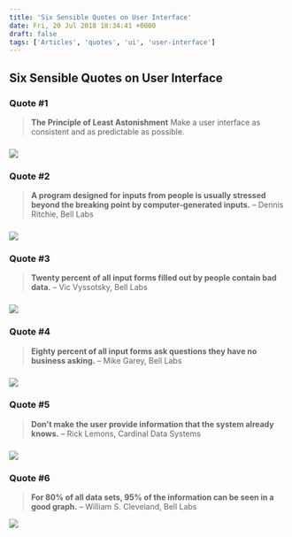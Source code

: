 ```yaml
---
title: 'Six Sensible Quotes on User Interface'
date: Fri, 20 Jul 2018 18:34:41 +0000
draft: false
tags: ['Articles', 'quotes', 'ui', 'user-interface']
---
```


Six Sensible Quotes on User Interface
-------------------------------------

### Quote #1

> **The Principle of Least Astonishment** Make a user interface as consistent and as predictable as possible.

### ![](http://hangaroundtheweb.com/wp-content/uploads/2018/07/least-astonishment.jpg)

### Quote #2

> **A program designed for inputs from people is usually stressed beyond the breaking point by computer-generated inputs.** – Dennis Ritchie, Bell Labs

### ![](http://hangaroundtheweb.com/wp-content/uploads/2018/07/stressed-beyond.jpg)

### Quote #3

> **Twenty percent of all input forms filled out by people contain bad data.** – Vic Vyssotsky, Bell Labs

### ![](http://hangaroundtheweb.com/wp-content/uploads/2018/07/jobfair.png)

### Quote #4

> **Eighty percent of all input forms ask questions they have no business asking.** – Mike Garey, Bell Labs

### ![](http://hangaroundtheweb.com/wp-content/uploads/2018/07/jobfair1.png)

### Quote #5

> **Don't make the user provide information that the system already knows.** – Rick Lemons, Cardinal Data Systems

### ![](http://hangaroundtheweb.com/wp-content/uploads/2018/07/jobfair2.png)

### Quote #6

> **For 80% of all data sets, 95% of the information can be seen in a good graph.** – William S. Cleveland, Bell Labs

![](http://hangaroundtheweb.com/wp-content/uploads/2018/07/User-Interface-Quotes.png)